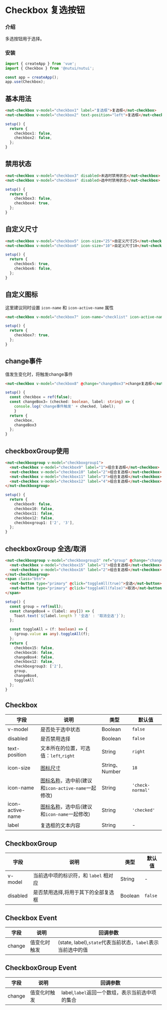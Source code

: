 # Checkbox 复选按钮

### 介绍

多选按钮用于选择。

### 安装

``` ts
import { createApp } from 'vue';
import { Checkbox } from '@nutui/nutui';

const app = createApp();
app.use(Checkbox);
```

## 基本用法

```html
<nut-checkbox v-model="checkbox1" label="复选框">复选框</nut-checkbox>
<nut-checkbox v-model="checkbox2" text-position="left">复选框</nut-checkbox>
```
```ts
setup() {
  return {
    checkbox1: false,
    checkbox2: false,
  };
}
```

## 禁用状态

```html
<nut-checkbox v-model="checkbox3" disabled>未选时禁用状态</nut-checkbox>
<nut-checkbox v-model="checkbox4" disabled>选中时禁用状态</nut-checkbox>
```

```ts
setup() {
  return {
    checkbox3: false,
    checkbox4: true,
  };
}
```

## 自定义尺寸

```html
<nut-checkbox v-model="checkbox5" icon-size="25">自定义尺寸25</nut-checkbox>
<nut-checkbox v-model="checkbox6" icon-size="10">自定义尺寸10</nut-checkbox>
```

```ts
setup() {
  return {
    checkbox5: true,
    checkbox6: false,
  };
}

```

## 自定义图标

这里建议同时设置 `icon-name` 和 `icon-active-name` 属性

```html
<nut-checkbox v-model="checkbox7" icon-name="checklist" icon-active-name="checklist">自定义图标</nut-checkbox>
```

```ts
setup() {
  return {
    checkbox7: true,
  };
}

```

## change事件

值发生变化时，将触发change事件

```html
<nut-checkbox v-model="checkbox8" @change="changeBox3">change复选框</nut-checkbox>
```

```ts
setup() {
  const checkbox = ref(false);
  const changeBox3= (checked: boolean, label: string) => {
    console.log('change事件触发' + checked, label);
	}  
  return {
    checkbox,
    changeBox3
  };
}
```

## checkboxGroup使用

```html
<nut-checkboxgroup v-model="checkboxgroup1">
  <nut-checkbox v-model="checkbox9" label="1">组合复选框</nut-checkbox>
  <nut-checkbox v-model="checkbox10" label="2">组合复选框</nut-checkbox>
  <nut-checkbox v-model="checkbox11" label="3">组合复选框</nut-checkbox>
  <nut-checkbox v-model="checkbox12" label="4">组合复选框</nut-checkbox>
</nut-checkboxgroup>
```

```ts
setup() {
  return {
    checkbox9: false,
    checkbox10: false,
    checkbox11: false,
    checkbox12: false,
    checkboxgroup1: ['2', '3'],
  };
}
```

## checkboxGroup 全选/取消

```html
<nut-checkboxgroup v-model="checkboxgroup3" ref="group" @change="changeBox4">
  <nut-checkbox v-model="checkbox15" label="1">组合复选框</nut-checkbox>
  <nut-checkbox v-model="checkbox16" label="2">组合复选框</nut-checkbox>
</nut-checkboxgroup>
<span class="btn">
  <nut-button type="primary" @click="toggleAll(true)">全选</nut-button>
  <nut-button type="primary" @click="toggleAll(false)">取消</nut-button>
</span>
```

```ts
setup() {
  const group = ref(null);
  const changeBox4 = (label: any[]) => {
    Toast.text(`${label.length ? '全选' : '取消全选'}`);
  };

  const toggleAll = (f: boolean) => {
    (group.value as any).toggleAll(f);
  };
  return {
    checkbox15: false,
    checkbox16: false,
    changeBox4: false,
    checkbox12: false,
    checkboxgroup3: ['2'],
    group,
    changeBox4,
    toggleAll
  };
}
```

## Checkbox

| 字段 | 说明 | 类型 | 默认值
|----- | ----- | ----- | ----- 
| v-model | 是否处于选中状态 | Boolean | `false`
| disabled | 是否禁用选择 | Boolean | `false`
| text-position | 文本所在的位置，可选值：`left`,`right` | String | `right`
| icon-size | [图标尺寸](#/icon) | String、Number | `18`
| icon-name | [图标名称](#/icon)，选中前(建议和`icon-active-name`一起修改) | String | `'check-normal'`
| icon-active-name | [图标名称](#/icon)，选中后(建议和`icon-name`一起修改) | String | `'checked'`
| label | 复选框的文本内容 | String | -


## CheckboxGroup

| 字段 | 说明 | 类型 | 默认值
|----- | ----- | ----- | ----- 
| v-model | 当前选中项的标识符，和 `label` 相对应  | String | -
| disabled | 是否禁用选择,将用于其下的全部复选框 | Boolean | `false`



## Checkbox Event

| 字段 | 说明 | 回调参数 
|----- | ----- | ----- 
| change | 值变化时触发 | (state, label),`state`代表当前状态，`label`表示当前选中的值

## CheckboxGroup Event

| 字段 | 说明 | 回调参数 
|----- | ----- | ----- 
| change | 值变化时触发 | label,`label`返回一个数组，表示当前选中项的集合